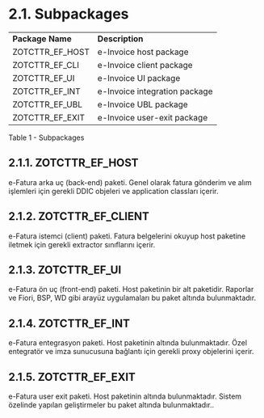 # 2.1. Subpackages


<table>
  <tr>
   <td><strong>Package Name</strong>
   </td>
   <td><strong>Description</strong>
   </td>
  </tr>
  <tr>
   <td>ZOTCTTR_EF_HOST
   </td>
   <td>e-Invoice host package
   </td>
  </tr>
  <tr>
   <td>ZOTCTTR_EF_CLI
   </td>
   <td>e-Invoice client package
   </td>
  </tr>
  <tr>
   <td>ZOTCTTR_EF_UI
   </td>
   <td>e-Invoice UI package
   </td>
  </tr>
  <tr>
   <td>ZOTCTTR_EF_INT
   </td>
   <td>e-Invoice integration package
   </td>
  </tr>
  <tr>
   <td>ZOTCTTR_EF_UBL
   </td>
   <td>e-Invoice UBL package
   </td>
  </tr>
  <tr>
   <td>ZOTCTTR_EF_EXIT
   </td>
   <td>e-Invoice user-exit package
   </td>
  </tr>
</table>


Table 1 - Subpackages


## 2.1.1. ZOTCTTR_EF_HOST

e-Fatura arka uç (back-end) paketi. Genel olarak fatura gönderim ve alım işlemleri için gerekli DDIC objeleri ve application classları içerir.


## 2.1.2. ZOTCTTR_EF_CLIENT

e-Fatura istemci (client) paketi. Fatura belgelerini okuyup host paketine iletmek için gerekli extractor sınıflarını içerir.


## 2.1.3. ZOTCTTR_EF_UI

e-Fatura ön uç (front-end) paketi. Host paketinin bir alt paketidir. Raporlar ve Fiori, BSP, WD gibi arayüz uygulamaları bu paket altında bulunmaktadır.


## 2.1.4. ZOTCTTR_EF_INT

e-Fatura entegrasyon paketi. Host paketinin altında bulunmaktadır. Özel entegratör ve imza sunucusuna bağlantı için gerekli proxy objelerini içerir.


## 2.1.5. ZOTCTTR_EF_EXIT

e-Fatura user exit paketi. Host paketinin altında bulunmaktadır. Sistem özelinde yapılan geliştirmeler bu paket altında bulunmaktadır..
